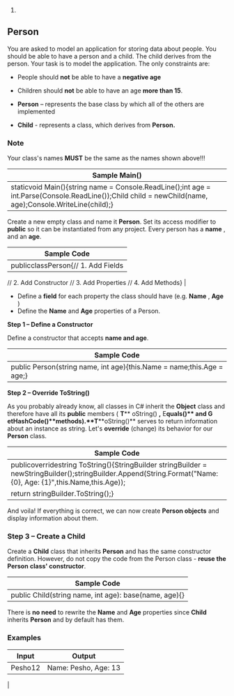 
1.
## Person

You are asked to model an application for storing data about people. You should be able to have a person and a child. The child derives from the person. Your task is to model the application. The only constraints are:

- People should **not** be able to have a **negative age**
- Children should **not** be able to have an age **more than 15**.

- **Person** – represents the base class by which all of the others are implemented

- **Child** - represents a class, which derives from **Person.**

### Note

Your class&#39;s names **MUST** be the same as the names shown above!!!

| **Sample Main()** |
| --- |
| staticvoid Main(){string name = Console.ReadLine();int age = int.Parse(Console.ReadLine());Child child = newChild(name, age);Console.WriteLine(child);} |

Create a new empty class and name it **Person**. Set its access modifier to **public** so it can be instantiated from any project. Every person has a **name** , and an **age**.

| **Sample Code** |
| --- |
| publicclassPerson{// 1. Add Fields
// 2. Add Constructor
// 3. Add Properties
// 4. Add Methods} |

- Define a **field** for each property the class should have (e.g. **Name** , **Age** )
- Define the **Name** and **Age** properties of a Person.

**Step 1 – Define a Constructor**

Define a constructor that accepts **name and age**.

| **Sample Code** |
| --- |
| public Person(string name, int age){this.Name = name;this.Age = age;} |

**Step 2 – Override ToString()**

As you probably already know, all classes in C# inherit the **Object** class and therefore have all its **public** members ( **T**** oString() **,** E****quals()** and **G**** etHashCode()**methods).**T****oString()** serves to return information about an instance as string. Let&#39;s **override** (change) its behavior for our **Person** class.

| **Sample Code** |
| --- |
| publicoverridestring ToString(){StringBuilder stringBuilder = newStringBuilder();stringBuilder.Append(String.Format(&quot;Name: {0}, Age: {1}&quot;,this.Name,this.Age));
return stringBuilder.ToString();} |

And voila! If everything is correct, we can now create **Person objects** and display information about them.

### Step 3 – Create a Child

Create a **Child** class that inherits **Person** and has the same constructor definition. However, do not copy the code from the Person class - **reuse the**  **Person**  **class&#39; constructor**.

| **Sample Code** |
| --- |
| public Child(string name, int age): base(name, age){} |

There is **no need** to rewrite the **Name** and **Age** properties since **Child** inherits **Person** and by default has them.

### Examples

| **Input** | **Output** |
| --- | --- |
| Pesho12 | Name: Pesho, Age: 13
 |

